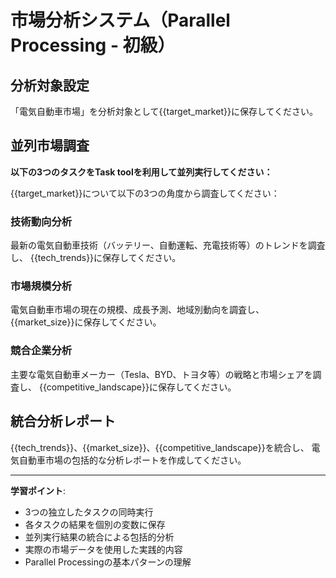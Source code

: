 # 市場分析システム（Parallel Processing - 初級）


## 分析対象設定
「電気自動車市場」を分析対象として{{target_market}}に保存してください。

## 並列市場調査
**以下の3つのタスクをTask toolを利用して並列実行してください：**

{{target_market}}について以下の3つの角度から調査してください：

### 技術動向分析
最新の電気自動車技術（バッテリー、自動運転、充電技術等）のトレンドを調査し、
{{tech_trends}}に保存してください。

### 市場規模分析
電気自動車市場の現在の規模、成長予測、地域別動向を調査し、
{{market_size}}に保存してください。

### 競合企業分析
主要な電気自動車メーカー（Tesla、BYD、トヨタ等）の戦略と市場シェアを調査し、
{{competitive_landscape}}に保存してください。

## 統合分析レポート
{{tech_trends}}、{{market_size}}、{{competitive_landscape}}を統合し、
電気自動車市場の包括的な分析レポートを作成してください。

---

**学習ポイント**:
- 3つの独立したタスクの同時実行
- 各タスクの結果を個別の変数に保存
- 並列実行結果の統合による包括的分析
- 実際の市場データを使用した実践的内容
- Parallel Processingの基本パターンの理解